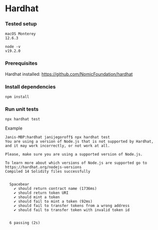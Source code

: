 # Hardhat

### Tested setup

```
macOS Monterey
12.6.3
```
```
node -v
v19.2.0
```

### Prerequisites

Hardhat installed: https://github.com/NomicFoundation/hardhat

### Install dependencies

```
npm install
```

### Run unit tests

```
npx hardhat test
```
Example
```
Janis-MBP:hardhat janijegoroff$ npx hardhat test
You are using a version of Node.js that is not supported by Hardhat, and it may work incorrectly, or not work at all.

Please, make sure you are using a supported version of Node.js.

To learn more about which versions of Node.js are supported go to https://hardhat.org/nodejs-versions
Compiled 14 Solidity files successfully


  Spacebear
    ✔ should return contract name (1736ms)
    ✔ should return token URI
    ✔ should mint a token
    ✔ should fail to mint a token (92ms)
    ✔ should fail to transfer tokens from a wrong address
    ✔ should fail to transfer token with invalid token id


  6 passing (2s)
```
